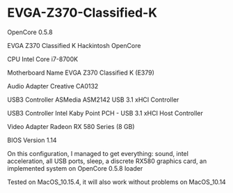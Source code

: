 # EVGA-Z370-Classified-K
OpenCore 0.5.8

EVGA Z370 Classified K Hackintosh OpenCore

CPU                   Intel Core i7-8700K

Motherboard Name  	  EVGA Z370 Classified K (E379)

Audio Adapter  	      Creative CA0132

USB3 Controller  	    ASMedia ASM2142 USB 3.1 xHCI Controller

USB3 Controller     	Intel Kaby Point PCH - USB 3.1 xHCI Host Controller

Video Adapter       	Radeon RX 580 Series (8 GB)

BIOS Version  	      1.14

On this configuration, I managed to get everything: sound, intel acceleration, all USB ports, sleep, a discrete RX580 graphics card, an implemented system on OpenCore 0.5.8 loader

Tested on MacOS_10.15.4, it will also work without problems on MacOS_10.14
